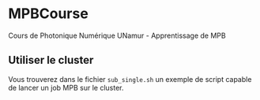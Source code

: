 # MPBCourse
Cours de Photonique Numérique UNamur - Apprentissage de MPB

## Utiliser le cluster

Vous trouverez dans le fichier `sub_single.sh` un exemple de script capable de lancer un job MPB sur le cluster.